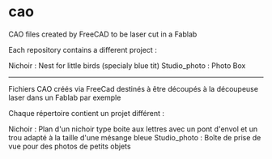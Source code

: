 # cao
CAO files created by FreeCAD to be laser cut in a Fablab

Each repository contains a different project : 

Nichoir : Nest for little birds (specialy blue tit)
Studio_photo : Photo Box

________________________________________________

Fichiers CAO créés via FreeCad destinés à être découpés à la découpeuse laser dans un Fablab par exemple

Chaque répertoire contient un projet différent :

Nichoir : Plan d'un nichoir type boite aux lettres avec un pont d'envol et un trou adapté à la taille d'une mésange bleue
Studio_photo : Boîte de prise de vue pour des photos de petits objets
